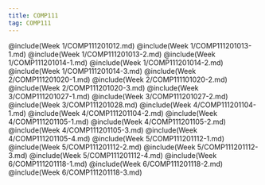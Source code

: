```yaml
---
title: COMP111
tag: COMP111
---
```

@include(Week 1/COMP111201012.md)
@include(Week 1/COMP111201013-1.md)
@include(Week 1/COMP111201013-2.md)
@include(Week 1/COMP111201014-1.md)
@include(Week 1/COMP111201014-2.md)
@include(Week 1/COMP111201014-3.md)
@include(Week 2/COMP111201020-1.md)
@include(Week 2/COMP111101020-2.md)
@include(Week 2/COMP111201020-3.md)
@include(Week 3/COMP111201027-1.md)
@include(Week 3/COMP111201027-2.md)
@include(Week 3/COMP111201028.md)
@include(Week 4/COMP111201104-1.md)
@include(Week 4/COMP111201104-2.md)
@include(Week 4/COMP111201105-1.md)
@include(Week 4/COMP111201105-2.md)
@include(Week 4/COMP111201105-3.md)
@include(Week 4/COMP111201105-4.md)
@include(Week 5/COMP111201112-1.md)
@include(Week 5/COMP111201112-2.md)
@include(Week 5/COMP111201112-3.md)
@include(Week 5/COMP111201112-4.md)
@include(Week 6/COMP111201118-1.md)
@include(Week 6/COMP111201118-2.md)
@include(Week 6/COMP111201118-3.md)
